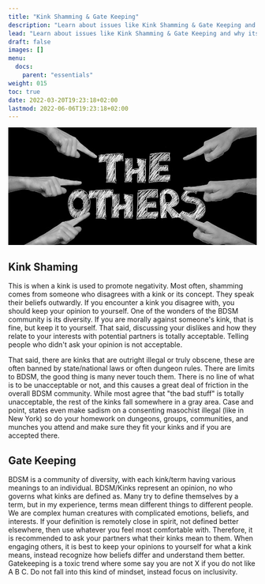 ```yaml
---
title: "Kink Shamming & Gate Keeping"
description: "Learn about issues like Kink Shamming & Gate Keeping and why its bad for the community."
lead: "Learn about issues like Kink Shamming & Gate Keeping and why its bad for the community."
draft: false
images: []
menu:
  docs:
    parent: "essentials"
weight: 015
toc: true
date: 2022-03-20T19:23:18+02:00
lastmod: 2022-06-06T19:23:18+02:00
---
```


![Image](anders-3361950_960_720.jpg)

## Kink Shaming

This is when a kink is used to promote negativity. Most often, shamming comes from someone who disagrees with a kink or its concept. They speak their beliefs outwardly. If you encounter a kink you disagree with, you should keep your opinion to yourself. One of the wonders of the BDSM community is its diversity. If you are morally against someone's kink, that is fine, but keep it to yourself. That said, discussing your dislikes and how they relate to your interests with potential partners is totally acceptable. Telling people who didn't ask your opinion is not acceptable.

That said, there are kinks that are outright illegal or truly obscene, these are often banned by state/national laws or often dungeon rules. There are limits to BDSM, the good thing is many never touch them.  There is no line of what is to be unacceptable or not, and this causes a great deal of friction in the overall BDSM community. While most agree that "the bad stuff" is totally unacceptable, the rest of the kinks fall somewhere in a gray area. Case and point, states even make sadism on a consenting masochist illegal (like in New York) so do your homework on dungeons, groups, communities, and munches you attend and make sure they fit your kinks and if you are accepted there.

## Gate Keeping

BDSM is a community of diversity, with each kink/term having various meanings to an individual. BDSM/Kinks represent an opinion, no who governs what kinks are defined as. Many try to define themselves by a term, but in my experience, terms mean different things to different people. We are complex human creatures with complicated emotions, beliefs, and interests. If your definition is remotely close in spirit, not defined better elsewhere, then use whatever you feel most comfortable with. Therefore, it is recommended to ask your partners what their kinks mean to them.
When engaging others, it is best to keep your opinions to yourself for what a kink means, instead recognize how beliefs differ and understand them better. Gatekeeping is a toxic trend where some say you are not X if you do not like A B C. Do not fall into this kind of mindset, instead focus on inclusivity.